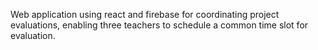 Web application using react and firebase for coordinating project evaluations, enabling three teachers to schedule a common time slot for evaluation. 
